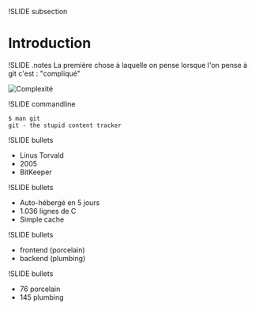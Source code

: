 !SLIDE subsection
# Introduction #

!SLIDE
.notes La première chose à laquelle on pense lorsque l'on pense à git c'est : "compliqué"

![Complexité](complique.gif)

!SLIDE commandline

	$ man git
	git - the stupid content tracker

!SLIDE bullets
* Linus Torvald
* 2005
* BitKeeper

!SLIDE bullets
* Auto-hébergé en 5 jours
* 1.036 lignes de C
* Simple cache

!SLIDE bullets
* frontend (<span class="green">porcelain</span>)
* backend (<span class="blue">plumbing</span>)

!SLIDE bullets
* 76 <span class="green">porcelain</span>
* 145 <span class="blue">plumbing</span>
